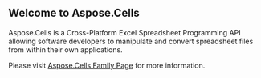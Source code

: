 ## Welcome to Aspose.Cells

Aspose.Cells is a Cross-Platform Excel Spreadsheet Programming API allowing software developers to manipulate and convert spreadsheet files from within their own applications.

Please visit [Aspose.Cells Family Page](https://products.aspose.com/cells/) for more information.
